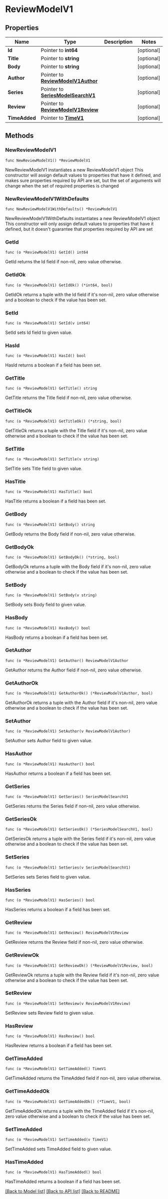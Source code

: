 # ReviewModelV1

## Properties

Name | Type | Description | Notes
------------ | ------------- | ------------- | -------------
**Id** | Pointer to **int64** |  | [optional] 
**Title** | Pointer to **string** |  | [optional] 
**Body** | Pointer to **string** |  | [optional] 
**Author** | Pointer to [**ReviewModelV1Author**](ReviewModelV1Author.md) |  | [optional] 
**Series** | Pointer to [**SeriesModelSearchV1**](SeriesModelSearchV1.md) |  | [optional] 
**Review** | Pointer to [**ReviewModelV1Review**](ReviewModelV1Review.md) |  | [optional] 
**TimeAdded** | Pointer to [**TimeV1**](TimeV1.md) |  | [optional] 

## Methods

### NewReviewModelV1

`func NewReviewModelV1() *ReviewModelV1`

NewReviewModelV1 instantiates a new ReviewModelV1 object
This constructor will assign default values to properties that have it defined,
and makes sure properties required by API are set, but the set of arguments
will change when the set of required properties is changed

### NewReviewModelV1WithDefaults

`func NewReviewModelV1WithDefaults() *ReviewModelV1`

NewReviewModelV1WithDefaults instantiates a new ReviewModelV1 object
This constructor will only assign default values to properties that have it defined,
but it doesn't guarantee that properties required by API are set

### GetId

`func (o *ReviewModelV1) GetId() int64`

GetId returns the Id field if non-nil, zero value otherwise.

### GetIdOk

`func (o *ReviewModelV1) GetIdOk() (*int64, bool)`

GetIdOk returns a tuple with the Id field if it's non-nil, zero value otherwise
and a boolean to check if the value has been set.

### SetId

`func (o *ReviewModelV1) SetId(v int64)`

SetId sets Id field to given value.

### HasId

`func (o *ReviewModelV1) HasId() bool`

HasId returns a boolean if a field has been set.

### GetTitle

`func (o *ReviewModelV1) GetTitle() string`

GetTitle returns the Title field if non-nil, zero value otherwise.

### GetTitleOk

`func (o *ReviewModelV1) GetTitleOk() (*string, bool)`

GetTitleOk returns a tuple with the Title field if it's non-nil, zero value otherwise
and a boolean to check if the value has been set.

### SetTitle

`func (o *ReviewModelV1) SetTitle(v string)`

SetTitle sets Title field to given value.

### HasTitle

`func (o *ReviewModelV1) HasTitle() bool`

HasTitle returns a boolean if a field has been set.

### GetBody

`func (o *ReviewModelV1) GetBody() string`

GetBody returns the Body field if non-nil, zero value otherwise.

### GetBodyOk

`func (o *ReviewModelV1) GetBodyOk() (*string, bool)`

GetBodyOk returns a tuple with the Body field if it's non-nil, zero value otherwise
and a boolean to check if the value has been set.

### SetBody

`func (o *ReviewModelV1) SetBody(v string)`

SetBody sets Body field to given value.

### HasBody

`func (o *ReviewModelV1) HasBody() bool`

HasBody returns a boolean if a field has been set.

### GetAuthor

`func (o *ReviewModelV1) GetAuthor() ReviewModelV1Author`

GetAuthor returns the Author field if non-nil, zero value otherwise.

### GetAuthorOk

`func (o *ReviewModelV1) GetAuthorOk() (*ReviewModelV1Author, bool)`

GetAuthorOk returns a tuple with the Author field if it's non-nil, zero value otherwise
and a boolean to check if the value has been set.

### SetAuthor

`func (o *ReviewModelV1) SetAuthor(v ReviewModelV1Author)`

SetAuthor sets Author field to given value.

### HasAuthor

`func (o *ReviewModelV1) HasAuthor() bool`

HasAuthor returns a boolean if a field has been set.

### GetSeries

`func (o *ReviewModelV1) GetSeries() SeriesModelSearchV1`

GetSeries returns the Series field if non-nil, zero value otherwise.

### GetSeriesOk

`func (o *ReviewModelV1) GetSeriesOk() (*SeriesModelSearchV1, bool)`

GetSeriesOk returns a tuple with the Series field if it's non-nil, zero value otherwise
and a boolean to check if the value has been set.

### SetSeries

`func (o *ReviewModelV1) SetSeries(v SeriesModelSearchV1)`

SetSeries sets Series field to given value.

### HasSeries

`func (o *ReviewModelV1) HasSeries() bool`

HasSeries returns a boolean if a field has been set.

### GetReview

`func (o *ReviewModelV1) GetReview() ReviewModelV1Review`

GetReview returns the Review field if non-nil, zero value otherwise.

### GetReviewOk

`func (o *ReviewModelV1) GetReviewOk() (*ReviewModelV1Review, bool)`

GetReviewOk returns a tuple with the Review field if it's non-nil, zero value otherwise
and a boolean to check if the value has been set.

### SetReview

`func (o *ReviewModelV1) SetReview(v ReviewModelV1Review)`

SetReview sets Review field to given value.

### HasReview

`func (o *ReviewModelV1) HasReview() bool`

HasReview returns a boolean if a field has been set.

### GetTimeAdded

`func (o *ReviewModelV1) GetTimeAdded() TimeV1`

GetTimeAdded returns the TimeAdded field if non-nil, zero value otherwise.

### GetTimeAddedOk

`func (o *ReviewModelV1) GetTimeAddedOk() (*TimeV1, bool)`

GetTimeAddedOk returns a tuple with the TimeAdded field if it's non-nil, zero value otherwise
and a boolean to check if the value has been set.

### SetTimeAdded

`func (o *ReviewModelV1) SetTimeAdded(v TimeV1)`

SetTimeAdded sets TimeAdded field to given value.

### HasTimeAdded

`func (o *ReviewModelV1) HasTimeAdded() bool`

HasTimeAdded returns a boolean if a field has been set.


[[Back to Model list]](../README.md#documentation-for-models) [[Back to API list]](../README.md#documentation-for-api-endpoints) [[Back to README]](../README.md)


